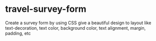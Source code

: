 # travel-survey-form
Create a survey form by using CSS give a beautiful design to layout like text-decoration, text color, background color, text alignment, margin, padding, etc
